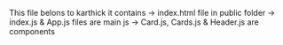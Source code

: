 This file belons to karthick
it contains 
    -> index.html file in public folder
    -> index.js & App.js files are main js
    -> Card.js, Cards.js & Header.js are components 


